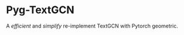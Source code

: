 # Pyg-TextGCN 

A *efficient* and *simplify* re-implement TextGCN with Pytorch geometric. 
<!-- This one is more faster than others(include raw implement) in the own limited testing. -->

<!-- ## Requirements -->

<!-- ## Quick Start -->

<!-- ##  -->


